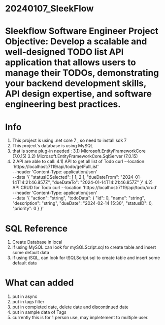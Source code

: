 # 20240107_SleekFlow
# Sleekflow Software Engineer Project  **Objective:** Develop a scalable and well-designed TODO list API application that allows users to manage their TODOs, demonstrating your backend development skills, API design expertise, and software engineering best practices.


# Info
1) This project is using .net core 7 , so need to install sdk 7 
2) This project's database is using MySQL
3) that is some plug-in needed : 
3.1) Microsoft.EntityFrameworkCore (7.0.15)
3.2) Microsoft.EntityFrameworkCore.SqlServer (7.0.15)
4) 2 API are able to call: 
4.1) API to get all list of Todo
curl --location 'https://localhost:7119/api/todo/getFullList' \
--header 'Content-Type: application/json' \
--data '{
  "statusIDSelected": [
    1,
    2
  ],
  "dueDateFrom": "2024-01-14T14:21:46.857Z",
  "dueDateTo": "2024-01-14T14:21:46.857Z"
}'
4.2) API CRUD for Todo
curl --location 'https://localhost:7119/api/todo/crud' \
--header 'Content-Type: application/json' \
--data '{
  "action": "string", 
  "todoData": {
    "id": 0, 
    "name": "string",
    "description": "string",
    "dueDate": "2024-02-14 15:30", 
    "statusID": 0, 
    "priority": 0 
  }
}'


# SQL Reference
1) Create Database in local
2) if using MySQL can look for mySQLScript.sql to create table and insert some default data
3) if using tSQL, can look for tSQLScript.sql to create table and insert some default data

# What can added 
1) put in async 
2) put in tags filter
3) put in completed date, delete date and discontinued date
4) put in sample data of Tags
5) currently this is for 1 person use, may impletement to multiple user.